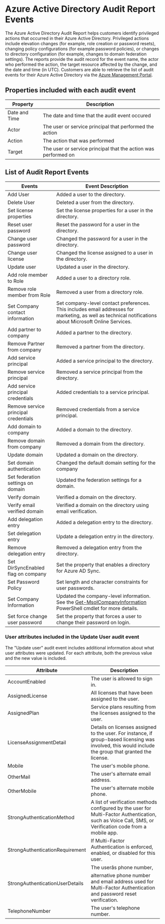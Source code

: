 <properties
   pageTitle="Azure Active Directory Audit Report Events | Windows Azure"
   description="Audited events that are available for viewing and downloading from your Azure Active Directory"
   services="active-directory"
   documentationCenter=""
   authors="kenhoff"
   manager="mbaldwin"
   editor=""/>

<tags
	ms.service="active-directory"
	ms.date="12/07/2015"
	wacn.date=""/>

# Azure Active Directory Audit Report Events

<!-- deleted by customization
*This documentation is part of the [Azure Active Directory Reporting Guide](/documentation/articles/active-directory-reporting-guide).*

The Azure Active Directory Audit Report helps customers identify privileged actions that occurred in their Azure Active Directory. Privileged actions include elevation changes (for example, role creation or password resets), changing policy configurations (for example password policies), or changes to directory configuration (for example, changes to domain federation settings). The reports provide the audit record for the event name, the actor who performed the action, the target resource affected by the change, and the date and time (in UTC). Customers are able to retrieve the list of audit events for their Azure Active Directory via the [Azure Management Portal](https://manage.windowsazure.cn/), as described in [View your access and usage reports](/documentation/articles/active-directory-view-access-usage-reports).

-->
<!-- keep by customization: begin -->
The Azure Active Directory Audit Report helps customers identify privileged actions that occurred in their Azure Active Directory. Privileged actions include elevation changes (for example, role creation or password resets), changing policy configurations (for example password policies), or changes to directory configuration (for example, changes to domain federation settings). The reports provide the audit record for the event name, the actor who performed the action, the target resource affected by the change, and the date and time (in UTC). Customers are able to retrieve the list of audit events for their Azure Active Directory via the [Azure Management Portal](https://manage.windowsazure.cn/).  

## Properties included with each audit event

| Property	| Description								|
| ------	| ------								|		
| Date and Time	| The date and time that the audit event occured			|
| Actor		| The user or service principal that performed the action		|
| Action	| The action that was performed						|
| Target	| The user or service principal that the action was performed on	|
<!-- keep by customization: end -->

## List of Audit Report Events
<!--- audit event descriptions should be in the past tense --->

<!-- deleted by customization
Events                               | Event Description
------------------------------------ | -------------------------------------------------------------------------------------------------------------------------------------------------------------------------
**User events**                      |
Add User                             | Added a user to the directory.
Delete User                          | Deleted a user from the directory.
Set license properties               | Set the license properties for a user in the directory.
Reset user password                  | Reset the password for a user in the directory.
Change user password                 | Changed the password for a user in the directory.
Change user license                  | Changed the license assigned to a user in the directory. To see what licenses were updated, look at the "Update user" event immediately before or after this event.
Update user                          | Updated a user in the directory. [See below](#quotupdate-userquot-attributes) for attributes that can be updated.
Set force change user password       | Set the property that forces a user to change their password on login.
**Group events**                     |
Add group                            | Created a group in the directory.
Update group                         | Updated a group in the directory.
Delete group                         | Deleted a group from the directory.
Add member to group                  | Added a member to a group in the directory.
Remove member from group             | Removed a member from a group in the directory.
**Application events**               |
Add service principal                | Added a service principal to the directory.
Remove service principal             | Removed a service principal from the directory.
Add service principal credentials    | Added credentials to a service principal.
Remove service principal credentials | Removed credentials from a service principal.
Add delegation entry                 | Created an [OAuth2PermissionGrant](https://msdn.microsoft.com/Library/Azure/Ad/Graph/api/entity-and-complex-type-reference#OAuth2PermissionGrantEntity) in the directory.
Set delegation entry                 | Updated an [OAuth2PermissionGrant](https://msdn.microsoft.com/Library/Azure/Ad/Graph/api/entity-and-complex-type-reference#OAuth2PermissionGrantEntity) in the directory.
Remove delegation entry              | Deleted an [OAuth2PermissionGrant](https://msdn.microsoft.com/Library/Azure/Ad/Graph/api/entity-and-complex-type-reference#OAuth2PermissionGrantEntity) in the directory.
**Role events**                      |
Add role member to Role              | Added a user to a directory role.
Remove role member from Role         | Removed a user from a directory role.
 Set Company contact information      | Set company-level contact preferences. This includes email addresses for marketing, as well as technical notifications about Microsoft Online Services.
**B2B events**                       |
Batch invites uploaded.              | An administrator has uploaded a file containing invitations to be sent to partner users.
Batch invites processed.             | A file containing invitations to partner users has been processed.
Invite external user.                | An external user has been invited to the directory.
Redeem external user invite.         | An external user has redeemed their invitation to the directory.
Add external user to group.          | An external user has been assigned membership to a group in the directory.
Assign external user to application. | An external user has been assigned direct access to an application.
Viral tenant creation.               | A new tenant has been created in Azure AD by the invitation redemption.
Viral user creation.                 | A user has been created in an existing tenant in Azure AD by the invitation redemption.
**Directory events**                 |
Add partner to company               | Added a partner to the directory.
Remove Partner from company          | Removed a partner from the directory.
Add domain to company                | Added a domain to the directory.
Remove domain from company           | Removed a domain from the directory.
Update domain                        | Updated a domain on the directory.
Set domain authentication            | Changed the default domain setting for the company.
Set federation settings on domain    | Updated the federation settings for a domain.
Verify domain                        | Verified a domain on the directory.
Verify email verified domain         | Verified a domain on the directory using email verification.
Set DirSyncEnabled flag on company   | Set the property that enables a directory for Azure AD Sync.
Set Password Policy                  | Set length and character constraints for user passwords.
Set Company Information              | Updated the company-level information. See the [Get-MsolCompanyInformation](https://msdn.microsoft.com/zh-cn/library/azure/dn194126.aspx) PowerShell cmdlet for more details.
-->
<!-- keep by customization: begin -->
| Events 				| Event Description																				|
| ------------------------------	| -------																					|
| Add User				| Added a user to the directory.																		|
| Delete User				| Deleted a user from the directory.																		|
| Set license properties		| Set the license properties for a user in the directory.															|
| Reset user password			| Reset the password for a user in the directory.																|
| Change user password			| Changed the password for a user in the directory.																|
| Change user license			| Changed the license assigned to a user in the directory.															|
| Update user				| Updated a user in the directory.																		|
| Add role member to Role		| Added a user to a directory role.																		|
| Remove role member from Role		| Removed a user from a directory role.																	|
| Set Company contact information	| Set company-level contact preferences. This includes email addresses for marketing, as well as technical notifications about Microsoft Online Services.			|
| Add partner to company		| Added a partner to the directory.																		|
| Remove Partner from company		| Removed a partner from the directory.																		|
| Add service principal			| Added a service principal to the directory.																	|
| Remove service principal		| Removed a service principal from the directory.																|
| Add service principal credentials	| Added credentials to a service principal.																	|
| Remove service principal credentials	| Removed credentials from a service principal.																	|
| Add domain to company			| Added a domain to the directory.																		|
| Remove domain from company		| Removed a domain from the directory.																		|
| Update domain				| Updated a domain on the directory.																		|
| Set domain authentication		| Changed the default domain setting for the company																|
| Set federation settings on domain	| Updated the federation settings for a domain.																	|
| Verify domain				| Verified a domain on the directory.																		|
| Verify email verified domain		| Verified a domain on the directory using email verification.															|
| Add delegation entry			| Added a delegation entry to the directory.																	|
| Set delegation entry			| Update a delegation entry in the directory.																	|
| Remove delegation entry		| Removed a delegation entry from the directory.																|
| Set DirSyncEnabled flag on company	| Set the property that enables a directory for Azure AD Sync.															|
| Set Password Policy			| Set length and character constraints for user passwords.															|
| Set Company Information		| Updated the company-level information. See the [Get-MsolCompanyInformation](https://msdn.microsoft.com/zh-CN/library/azure/dn194126.aspx) PowerShell cmdlet for more details.	|
| Set force change user password	| Set the property that forces a user to change their password on login.													|
<!-- keep by customization: end -->

<!---

List of events that still need descriptions:

Restore Application
Set String Auth Policy
Promote tenant to partner

--->

<!-- deleted by customization
## Audit report retention
Events in the Azure AD Audit report are retained for 180 days. For more information about retention on reports, see [Azure Active Directory Report Retention Policies](/documentation/articles/active-directory-reporting-retention).

For customers interested in storing their audit events for longer retention periods, the Reporting API can be used to regularly pull audit events into a separate data store. See [Getting Started with the Reporting API](/documentation/articles/active-directory-reporting-api-getting-started) for details.

## Properties included with each audit event

Property      | Description
------------- | --------------------------------------------------------------
Date and Time | The date and time that the audit event occured
Actor         | The user or service principal that performed the action
Action        | The action that was performed
Target        | The user or service principal that the action was performed on


## "Update User" attributes
-->
<!-- keep by customization: begin -->
### User attributes included in the Update User audit event

<!-- keep by customization: end -->
The "Update user" audit event includes additional information about what user attributes were updated. For each attribute, both the previous value and the new value is included.

<!-- deleted by customization
Attribute                       | Description
------------------------------- | -------------------------------------------------------------------------------------------------------------------------------------------------------
AccountEnabled                  | The user is allowed to sign in.
AssignedLicense                 | All licenses that have been assigned to the user.
AssignedPlan                    | Service plans resulting from the licenses assigned to the user.
LicenseAssignmentDetail         |  Details on licenses assigned to the user. For instance, if group-based licensing was involved, this would include the group that granted the license.
Mobile                          | The user's mobile phone.
OtherMail                       | The user's alternate email address.
OtherMobile                     | The user's alternate mobile phone.
StrongAuthenticationMethod      |  A list of verification methods configured by the user for Multi-Factor Authentication, such as Voice Call, SMS, or Verification code from a mobile app.
StrongAuthenticationRequirement | If Multi-Factor Authentication is enforced, enabled, or disabled for this user.
StrongAuthenticationUserDetails |  The userâs phone number, alternative phone number and email address used for Multi-Factor Authentication and password reset verification.
TelephoneNumber                 | The user's telephone number.

Audit records are a required control for many compliance regulations. For customers using the Azure Active Directory Audit Report to meet their compliance regulations, it is recommended that the customer submit a copy of this help topic with the copy of the customer's exported audit report to help explain the report details. If the auditor would like to understand the compliance regulations that Azure currently meets, direct the auditor to the [Compliance page](/support/trust-center/compliance/) of the Windows Azure Trust Center.
-->
<!-- keep by customization: begin -->
| Attribute 				| Description																			|
| ---------------------------------	| ---------																			|
| AccountEnabled			| The user is allowed to sign in.																|
| AssignedLicense			| All licenses that have been assigned to the user.														|
| AssignedPlan				| Service plans resulting from the licenses assigned to the user.												|
 | LicenseAssignmentDetail		| Details on licenses assigned to the user. For instance, if group-based licensing was involved, this would include the group that granted the license.		|
| Mobile				| The user's mobile phone.																	|
| OtherMail				| The user's alternate email address.																|
| OtherMobile				| The user's alternate mobile phone.																|
 | StrongAuthenticationMethod		| A list of verification methods configured by the user for Multi-Factor Authentication, such as Voice Call, SMS, or Verification code from a mobile app.	|
| StrongAuthenticationRequirement	| If Multi-Factor Authentication is enforced, enabled, or disabled for this user.										|
 | StrongAuthenticationUserDetails	| The userâs phone number, alternative phone number and email address used for Multi-Factor Authentication and password reset verification.			|
| TelephoneNumber			| The user's telephone number.																	|

<!--
Audit records are a required control for many compliance regulations. For customers using the Azure Active Directory Audit Report to meet their compliance regulations, it is recommended that the customer submit a copy of this help topic with the copy of the customerâs exported audit report to help explain the report details. If the auditor would like to understand the compliance regulations that Azure currently meets, direct the auditor to the [Compliance page](/support/trust-center/compliance/) of the Windows Azure Trust Center.
<!-- keep by customization: end -->